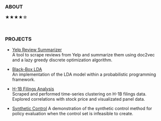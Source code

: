 ### ABOUT

★★★★☆

<br>

### PROJECTS

* [Yelp Review Summarizer](https://github.com/TheShiya/yelp-review-summarizer)\
A tool to scrape reviews from Yelp and summarize them using doc2vec and a lazy greedy discrete optimization algorithm.

* [Black-Box LDA](https://github.com/TheShiya/lda-topic-modeling-with-pyro)\
An implementation of the LDA model within a probabilistic programming framework.

* [H-1B Filings Analysis](https://github.com/TheShiya/h1b-filing-stock-return-analysis)\
Scraped and performed time-series clustering on H-1B filings data. Explored correlations with stock price and visualizated panel data.

* [Synthetic Control](https://github.com/TheShiya/synthetic-control-project)
A demonstration of the synthetic control method for policy evaluation when the control set is infeasible to create.
